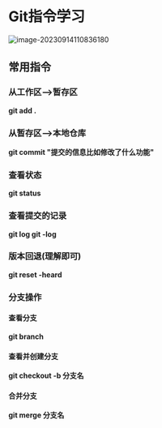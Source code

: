 # Git指令学习

![image-20230914110836180](C:\Users\13038\AppData\Roaming\Typora\typora-user-images\image-20230914110836180.png)

## 常用指令

### 从工作区—>暂存区			

**git add .**

### 从暂存区—>本地仓库         

**git commit "提交的信息比如修改了什么功能"**

### 查看状态                          

**git status**

### 查看提交的记录                 

**git log     git -log**

### 版本回退(理解即可)           

 **git reset -heard <commitID>**

### 分支操作

#### 查看分支                     

**git branch**

#### 查看并创建分支            

**git checkout -b  分支名**

#### 合并分支                     

**git merge 分支名**



